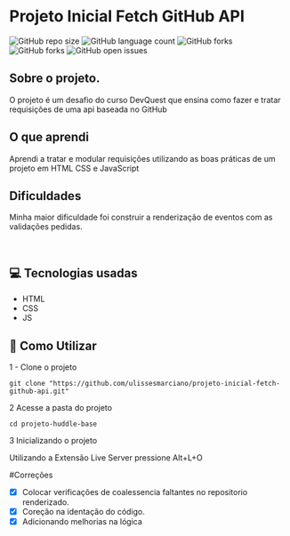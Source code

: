 # Projeto Inicial Fetch GitHub API

![GitHub repo size](https://img.shields.io/github/repo-size/ulissesmarciano/projeto-inicial-fetch-github-api?style=for-the-badge)
![GitHub language count](https://img.shields.io/github/languages/count/ulissesmarciano/projeto-inicial-fetch-github-api?style=for-the-badge)
![GitHub forks](https://img.shields.io/github/forks/ulissesmarciano/projeto-inicial-fetch-github-api?style=for-the-badge)
![GitHub forks](https://img.shields.io/github/forks/ulissesmarciano/projeto-formulario-js-intermediario?style=for-the-badge)
![GitHub open issues](https://img.shields.io/github/issues/ulissesmarciano/projeto-inicial-fetch-github-api?style=for-the-badge)


## Sobre o projeto.

O projeto é um desafio do curso DevQuest que ensina como fazer e tratar requisições de uma api baseada no GitHub

## O que aprendi

Aprendi a tratar e modular requisições utilizando as boas práticas de um projeto em HTML CSS e JavaScript


## Dificuldades

Minha maior dificuldade foi construir a renderização de eventos com as validações pedidas.


<br>

## 💻 Tecnologias usadas
- HTML
- CSS
- JS


## 🚀 Como Utilizar

1 - Clone o projeto

```
git clone "https://github.com/ulissesmarciano/projeto-inicial-fetch-github-api.git"
```
2 Acesse a pasta do projeto

```
cd projeto-huddle-base
```

3 Inicializando o projeto


Utilizando a Extensão Live Server pressione Alt+L+O


#Correções

- [x] Colocar verificações de coalessencia faltantes no repositorio renderizado.
- [x] Coreção na identação do código.
- [x] Adicionando melhorias na lógica
